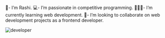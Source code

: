 
👋- I’m Rashi. 
💻- I’m passionate in competitive programming.
👩🏻‍💻- I’m currently learning web development.
🤝- I’m looking to collaborate on web development projects as a frontend developer.

![developer](https://user-images.githubusercontent.com/111111887/209569894-4f7650e6-64f8-4cc5-b24f-8372e8a82e7e.png)

